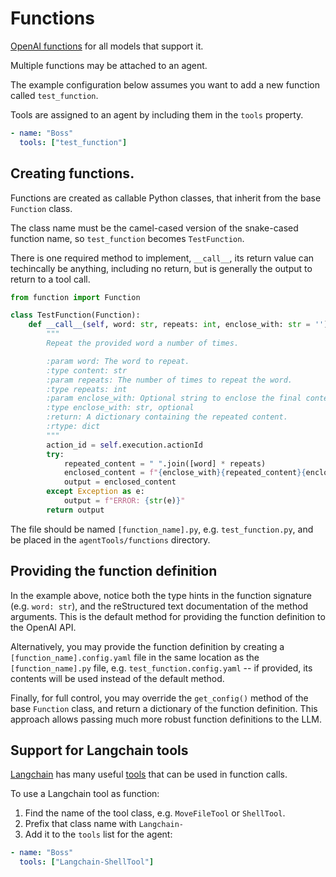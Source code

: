 # Functions

[OpenAI functions](https://platform.openai.com/docs/guides/gpt/function-calling) for all models that support it.

Multiple functions may be attached to an agent.

The example configuration below assumes you want to add a new function called `test_function`.

Tools are assigned to an agent by including them in the `tools` property.

```yaml
- name: "Boss" 
  tools: ["test_function"]
```

## Creating functions.

Functions are created as callable Python classes, that inherit from the base `Function` class.

The class name must be the camel-cased version of the snake-cased function name, so `test_function` becomes `TestFunction`.

There is one required method to implement, `__call__`, its return value can techincally be anything, including no return,
but is generally the output to return to a tool call.

```python
from function import Function

class TestFunction(Function):
    def __call__(self, word: str, repeats: int, enclose_with: str = '') -> dict:
        """
        Repeat the provided word a number of times.

        :param word: The word to repeat.
        :type content: str
        :param repeats: The number of times to repeat the word.
        :type repeats: int
        :param enclose_with: Optional string to enclose the final content.
        :type enclose_with: str, optional
        :return: A dictionary containing the repeated content.
        :rtype: dict
        """
        action_id = self.execution.actionId
        try:
            repeated_content = " ".join([word] * repeats)
            enclosed_content = f"{enclose_with}{repeated_content}{enclose_with}"
            output = enclosed_content
        except Exception as e:
            output = f"ERROR: {str(e)}"
        return output
```

The file should be named `[function_name].py`, e.g. `test_function.py`, and be placed in the `agentTools/functions` directory.

## Providing the function definition

In the example above, notice both the type hints in the function signature (e.g. `word: str`),
and the reStructured text documentation of the method arguments.
This is the default method for providing the function definition to the OpenAI API.

Alternatively, you may provide the function definition by creating a `[function_name].config.yaml` file in the same location as the
`[function_name].py` file, e.g. `test_function.config.yaml` -- if provided, its contents will be used instead of the default
method.

Finally, for full control, you may override the `get_config()` method of the base `Function` class, and return
a dictionary of the function definition. This approach allows passing much more robust function definitions to the LLM.

## Support for Langchain tools

[Langchain](https://docs.langchain.com) has many useful [tools](https://python.langchain.com/docs/integrations/tools/)
that can be used in function calls.

To use a Langchain tool as function:

1. Find the name of the tool class, e.g. `MoveFileTool` or `ShellTool`.
2. Prefix that class name with `Langchain-`
3. Add it to the `tools` list for the agent:

```yaml
- name: "Boss" 
  tools: ["Langchain-ShellTool"]
```
